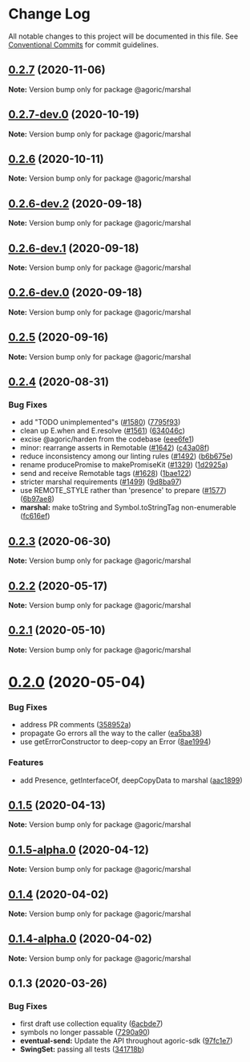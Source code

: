 # Change Log

All notable changes to this project will be documented in this file.
See [Conventional Commits](https://conventionalcommits.org) for commit guidelines.

## [0.2.7](https://github.com/Agoric/agoric-sdk/compare/@agoric/marshal@0.2.7-dev.0...@agoric/marshal@0.2.7) (2020-11-06)

**Note:** Version bump only for package @agoric/marshal





## [0.2.7-dev.0](https://github.com/Agoric/agoric-sdk/compare/@agoric/marshal@0.2.6...@agoric/marshal@0.2.7-dev.0) (2020-10-19)

**Note:** Version bump only for package @agoric/marshal





## [0.2.6](https://github.com/Agoric/agoric-sdk/compare/@agoric/marshal@0.2.6-dev.2...@agoric/marshal@0.2.6) (2020-10-11)

**Note:** Version bump only for package @agoric/marshal





## [0.2.6-dev.2](https://github.com/Agoric/agoric-sdk/compare/@agoric/marshal@0.2.6-dev.1...@agoric/marshal@0.2.6-dev.2) (2020-09-18)

**Note:** Version bump only for package @agoric/marshal





## [0.2.6-dev.1](https://github.com/Agoric/agoric-sdk/compare/@agoric/marshal@0.2.6-dev.0...@agoric/marshal@0.2.6-dev.1) (2020-09-18)

**Note:** Version bump only for package @agoric/marshal





## [0.2.6-dev.0](https://github.com/Agoric/agoric-sdk/compare/@agoric/marshal@0.2.5...@agoric/marshal@0.2.6-dev.0) (2020-09-18)

**Note:** Version bump only for package @agoric/marshal





## [0.2.5](https://github.com/Agoric/agoric-sdk/compare/@agoric/marshal@0.2.4...@agoric/marshal@0.2.5) (2020-09-16)

**Note:** Version bump only for package @agoric/marshal





## [0.2.4](https://github.com/Agoric/agoric-sdk/compare/@agoric/marshal@0.2.3...@agoric/marshal@0.2.4) (2020-08-31)


### Bug Fixes

* add "TODO unimplemented"s ([#1580](https://github.com/Agoric/agoric-sdk/issues/1580)) ([7795f93](https://github.com/Agoric/agoric-sdk/commit/7795f9302843a2c94d4a2f42cb22affe1e91d41d))
* clean up E.when and E.resolve ([#1561](https://github.com/Agoric/agoric-sdk/issues/1561)) ([634046c](https://github.com/Agoric/agoric-sdk/commit/634046c0fc541fc1db258105a75c7313b5668aa0))
* excise @agoric/harden from the codebase ([eee6fe1](https://github.com/Agoric/agoric-sdk/commit/eee6fe1153730dec52841c9eb4c056a8c5438b0f))
* minor: rearrange asserts in Remotable ([#1642](https://github.com/Agoric/agoric-sdk/issues/1642)) ([c43a08f](https://github.com/Agoric/agoric-sdk/commit/c43a08fb1733596172a7dc5ca89353d837033e23))
* reduce inconsistency among our linting rules ([#1492](https://github.com/Agoric/agoric-sdk/issues/1492)) ([b6b675e](https://github.com/Agoric/agoric-sdk/commit/b6b675e2de110e2af19cad784a66220cab21dacf))
* rename producePromise to makePromiseKit ([#1329](https://github.com/Agoric/agoric-sdk/issues/1329)) ([1d2925a](https://github.com/Agoric/agoric-sdk/commit/1d2925ad640cce7b419751027b44737bd46a6d59))
* send and receive Remotable tags ([#1628](https://github.com/Agoric/agoric-sdk/issues/1628)) ([1bae122](https://github.com/Agoric/agoric-sdk/commit/1bae1220c2c35f48f279cb3aeab6012bce8ddb5a))
* stricter marshal requirements ([#1499](https://github.com/Agoric/agoric-sdk/issues/1499)) ([9d8ba97](https://github.com/Agoric/agoric-sdk/commit/9d8ba9763defb290de71668d08faa8619200d117))
* use REMOTE_STYLE rather than 'presence' to prepare ([#1577](https://github.com/Agoric/agoric-sdk/issues/1577)) ([6b97ae8](https://github.com/Agoric/agoric-sdk/commit/6b97ae8670303631313a65d12393d7ad226b941d))
* **marshal:** make toString and Symbol.toStringTag non-enumerable ([fc616ef](https://github.com/Agoric/agoric-sdk/commit/fc616eff1c3f61cd96e24644eeb76d8f8469a05c))





## [0.2.3](https://github.com/Agoric/agoric-sdk/compare/@agoric/marshal@0.2.2...@agoric/marshal@0.2.3) (2020-06-30)

**Note:** Version bump only for package @agoric/marshal





## [0.2.2](https://github.com/Agoric/agoric-sdk/compare/@agoric/marshal@0.2.1...@agoric/marshal@0.2.2) (2020-05-17)

**Note:** Version bump only for package @agoric/marshal





## [0.2.1](https://github.com/Agoric/agoric-sdk/compare/@agoric/marshal@0.2.0...@agoric/marshal@0.2.1) (2020-05-10)

**Note:** Version bump only for package @agoric/marshal





# [0.2.0](https://github.com/Agoric/agoric-sdk/compare/@agoric/marshal@0.1.5...@agoric/marshal@0.2.0) (2020-05-04)


### Bug Fixes

* address PR comments ([358952a](https://github.com/Agoric/agoric-sdk/commit/358952ab0f85ec9969a206a716fa91aa8b56c1e2))
* propagate Go errors all the way to the caller ([ea5ba38](https://github.com/Agoric/agoric-sdk/commit/ea5ba381e4e510bb9c9053bfb681e778f782a801))
* use getErrorConstructor to deep-copy an Error ([8ae1994](https://github.com/Agoric/agoric-sdk/commit/8ae1994f8ad9ee6dda34643b6323ed8422751115))


### Features

* add Presence, getInterfaceOf, deepCopyData to marshal ([aac1899](https://github.com/Agoric/agoric-sdk/commit/aac1899b6cefc4241af04911a92ffc50fbac3429))





## [0.1.5](https://github.com/Agoric/agoric-sdk/compare/@agoric/marshal@0.1.5-alpha.0...@agoric/marshal@0.1.5) (2020-04-13)

**Note:** Version bump only for package @agoric/marshal





## [0.1.5-alpha.0](https://github.com/Agoric/agoric-sdk/compare/@agoric/marshal@0.1.4...@agoric/marshal@0.1.5-alpha.0) (2020-04-12)

**Note:** Version bump only for package @agoric/marshal





## [0.1.4](https://github.com/Agoric/agoric-sdk/compare/@agoric/marshal@0.1.4-alpha.0...@agoric/marshal@0.1.4) (2020-04-02)

**Note:** Version bump only for package @agoric/marshal





## [0.1.4-alpha.0](https://github.com/Agoric/agoric-sdk/compare/@agoric/marshal@0.1.3...@agoric/marshal@0.1.4-alpha.0) (2020-04-02)

**Note:** Version bump only for package @agoric/marshal





## 0.1.3 (2020-03-26)


### Bug Fixes

* first draft use collection equality ([6acbde7](https://github.com/Agoric/marshal/commit/6acbde71ec82101ec8da9eaafc729bab1fdd6df9))
* symbols no longer passable ([7290a90](https://github.com/Agoric/marshal/commit/7290a90444f70d2a9a2f5c1e2782d18bea00039d))
* **eventual-send:** Update the API throughout agoric-sdk ([97fc1e7](https://github.com/Agoric/marshal/commit/97fc1e748d8e3955b29baf0e04bfa788d56dad9f))
* **SwingSet:** passing all tests ([341718b](https://github.com/Agoric/marshal/commit/341718be335e16b58aa5e648b51a731ea065c1d6))
